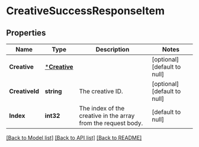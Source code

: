 # CreativeSuccessResponseItem

## Properties
Name | Type | Description | Notes
------------ | ------------- | ------------- | -------------
**Creative** | [***Creative**](Creative.md) |  | [optional] [default to null]
**CreativeId** | **string** | The creative ID. | [optional] [default to null]
**Index** | **int32** | The index of the creative in the array from the request body. | [default to null]

[[Back to Model list]](../README.md#documentation-for-models) [[Back to API list]](../README.md#documentation-for-api-endpoints) [[Back to README]](../README.md)

